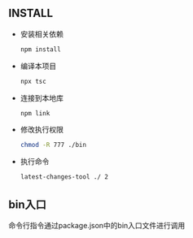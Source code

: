 
## INSTALL

- 安装相关依赖
    ```sh 
    npm install
    ```

- 编译本项目
    ```sh 
    npx tsc
    ```

- 连接到本地库
    ```sh
    npm link
    ```

- 修改执行权限
    ```sh
    chmod -R 777 ./bin  
    ```

- 执行命令
    ```sh
    latest-changes-tool ./ 2
    ```

## bin入口

命令行指令通过package.json中的bin入口文件进行调用
